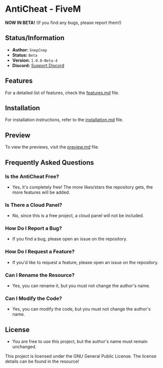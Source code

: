 # AntiCheat - FiveM  
**NOW IN BETA!** (If you find any bugs, please report them!)

## Status/Information
- **Author:** `SnepCnep`
- **Status:** `Beta`
- **Version:** `1.0.0-Beta-4`
- **Discord:** [Support Discord](https://discord.gg/Dz78Q2bnNt)

## Features
For a detailed list of features, check the [features.md](documentation/features.md) file.

## Installation
For installation instructions, refer to the [installation.md](documentation/installation.md) file.

## Preview
To view the previews, visit the [preview.md](documentation/preview.md) file.

## Frequently Asked Questions

### Is the AntiCheat Free?
- Yes, it's completely free! The more likes/stars the repository gets, the more features will be added.

### Is There a Cloud Panel?
- No, since this is a free project, a cloud panel will not be included.

### How Do I Report a Bug?
- If you find a bug, please open an issue on the repository.

### How Do I Request a Feature?
- If you'd like to request a feature, please open an issue on the repository.

### Can I Rename the Resource?
- Yes, you can rename it, but you must not change the author's name.

### Can I Modify the Code?
- Yes, you can modify the code, but you must not change the author's name.

## License
- You are free to use this project, but the author's name must remain unchanged.

This project is licensed under the GNU General Public License. The license details can be found in the resource!
